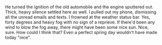 He turned the ignition of the old automobile and the engine sputtered out. Thick, heavy silence settled here as well. I pulled out my phone, dismissing all the unread emails and texts. I frowned at the weather status bar. Yes, forty degrees and heavy fog with no sign of a reprieve. If there'd been any wind to blow the fog away, there might have been some nice sun. Nice, sure. How could I think that? Even a perfect spring day wouldn't have made today "nice".
